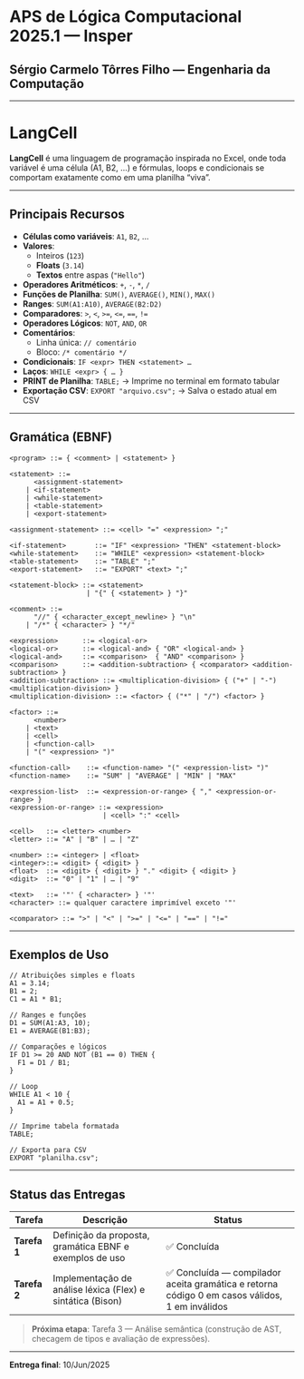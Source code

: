 
# APS de Lógica Computacional 2025.1 — Insper  
## Sérgio Carmelo Tôrres Filho — Engenharia da Computação  

---

# LangCell

**LangCell** é uma linguagem de programação inspirada no Excel, onde toda variável é uma célula (A1, B2, …) e fórmulas, loops e condicionais se comportam exatamente como em uma planilha “viva”.

---

## Principais Recursos

- **Células como variáveis**: `A1`, `B2`, …  
- **Valores**:  
  - Inteiros (`123`)  
  - **Floats** (`3.14`)  
  - **Textos** entre aspas (`"Hello"`)  
- **Operadores Aritméticos**: `+`, `-`, `*`, `/`  
- **Funções de Planilha**: `SUM()`, `AVERAGE()`, `MIN()`, `MAX()`  
- **Ranges**: `SUM(A1:A10)`, `AVERAGE(B2:D2)`  
- **Comparadores**: `>`, `<`, `>=`, `<=`, `==`, `!=`  
- **Operadores Lógicos**: `NOT`, `AND`, `OR`  
- **Comentários**:  
  - Linha única: `// comentário`  
  - Bloco: `/* comentário */`  
- **Condicionais**: `IF <expr> THEN <statement> …`  
- **Laços**: `WHILE <expr> { … }`  
- **PRINT de Planilha**: `TABLE;` → Imprime no terminal em formato tabular  
- **Exportação CSV**: `EXPORT "arquivo.csv";` → Salva o estado atual em CSV  

---

## Gramática (EBNF)

```ebnf
<program> ::= { <comment> | <statement> }

<statement> ::=
      <assignment-statement>
    | <if-statement>
    | <while-statement>
    | <table-statement>
    | <export-statement>

<assignment-statement> ::= <cell> "=" <expression> ";"

<if-statement>       ::= "IF" <expression> "THEN" <statement-block>
<while-statement>    ::= "WHILE" <expression> <statement-block>
<table-statement>    ::= "TABLE" ";"
<export-statement>   ::= "EXPORT" <text> ";"

<statement-block> ::= <statement>
                   | "{" { <statement> } "}"

<comment> ::=
      "//" { <character_except_newline> } "\n"
    | "/*" { <character> } "*/"

<expression>      ::= <logical-or>
<logical-or>      ::= <logical-and> { "OR" <logical-and> }
<logical-and>     ::= <comparison>  { "AND" <comparison> }
<comparison>      ::= <addition-subtraction> { <comparator> <addition-subtraction> }
<addition-subtraction> ::= <multiplication-division> { ("+" | "-") <multiplication-division> }
<multiplication-division> ::= <factor> { ("*" | "/") <factor> }

<factor> ::=
      <number>
    | <text>
    | <cell>
    | <function-call>
    | "(" <expression> ")"

<function-call>    ::= <function-name> "(" <expression-list> ")"
<function-name>    ::= "SUM" | "AVERAGE" | "MIN" | "MAX"

<expression-list>  ::= <expression-or-range> { "," <expression-or-range> }
<expression-or-range> ::= <expression>
                       | <cell> ":" <cell>

<cell>   ::= <letter> <number>
<letter> ::= "A" | "B" | … | "Z"

<number> ::= <integer> | <float>
<integer>::= <digit> { <digit> }
<float>  ::= <digit> { <digit> } "." <digit> { <digit> }
<digit>  ::= "0" | "1" | … | "9"

<text>   ::= '"' { <character> } '"'
<character> ::= qualquer caractere imprimível exceto '"'

<comparator> ::= ">" | "<" | ">=" | "<=" | "==" | "!="
````

---

## Exemplos de Uso

```langcell
// Atribuições simples e floats
A1 = 3.14;
B1 = 2;
C1 = A1 * B1;

// Ranges e funções
D1 = SUM(A1:A3, 10);
E1 = AVERAGE(B1:B3);

// Comparações e lógicos
IF D1 >= 20 AND NOT (B1 == 0) THEN {
  F1 = D1 / B1;
}

// Loop
WHILE A1 < 10 {
  A1 = A1 + 0.5;
}

// Imprime tabela formatada
TABLE;

// Exporta para CSV
EXPORT "planilha.csv";
```

---

## Status das Entregas

| Tarefa       | Descrição                                                  | Status                                                                                        |
| ------------ | ---------------------------------------------------------- | --------------------------------------------------------------------------------------------- |
| **Tarefa 1** | Definição da proposta, gramática EBNF e exemplos de uso    | ✅ Concluída                                                                                   |
| **Tarefa 2** | Implementação de análise léxica (Flex) e sintática (Bison) | ✅ Concluída — compilador aceita gramática e retorna código 0 em casos válidos, 1 em inválidos |

> **Próxima etapa**: Tarefa 3 — Análise semântica (construção de AST, checagem de tipos e avaliação de expressões).

---

**Entrega final**: 10/Jun/2025

